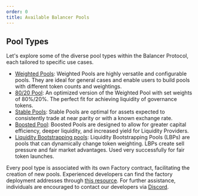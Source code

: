 ```yaml
---
order: 0
title: Available Balancer Pools
---
```


## Pool Types

Let's explore some of the diverse pool types within the Balancer Protocol, each tailored to specific use cases.

- [Weighted Pools](./weighted-pool/weighted-pool.md): Weighted Pools are highly versatile and configurable pools. They are ideal for general cases and enable users to build pools with different token counts and weightings.
- [80/20 Pool](./weighted-pool/80-20-pool.md): An optimized version of the Weighted Pool with set weights of 80%/20%. The perfect fit for achieving liquidity of governance tokens.
- [Stable Pools](./stable-pool/stable-pool.md): Stable Pools are optimal for assets expected to consistently trade at near parity or with a known exchange rate.
- [Boosted Pool](./boosted-pool.md): Boosted Pools are designed to allow for greater capital efficiency, deeper liquidity, and increased yield for Liquidity Providers.
- [Liquidity Bootstrapping pools](./liquidity-bootstrapping-pool.md): Liquidity Bootstrapping Pools (LBPs) are pools that can dynamically change token weighting. LBPs create sell pressure and fair market advantages. Used very successfully for fair token launches.

Every pool type is associated with its own Factory contract, facilitating the creation of new pools. Experienced developers can find the factory deployment addresses through [this resource](../../developer-reference/contracts/deployment-addresses/mainnet.md). For further assistance, individuals are encouraged to contact our developers via [Discord](https://discord.balancer.fi/).



